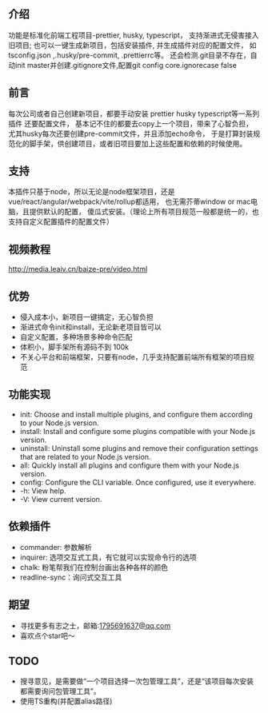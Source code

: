 ## 介绍

功能是标准化前端工程项目-prettier, husky, typescript，
支持渐进式无侵害接入旧项目;
也可以一键生成新项目，包括安装插件, 并生成插件对应的配置文件，
如tsconfig.json ,.husky/pre-commit, .prettierrc等。
还会检测.git目录不存在，自动init master并创建.gitignore文件,配置git config core.ignorecase false

## 前言

每次公司或者自己创建新项目，都要手动安装 prettier husky typescript等一系列插件 还要配置文件，
基本记不住的都要去copy上一个项目，带来了心智负担，
尤其husky每次还要创建pre-commit文件，并且添加echo命令，
于是打算封装规范化的脚手架，供创建项目，或者旧项目要加上这些配置和依赖的时候使用。

## 支持

本插件只基于node，所以无论是node框架项目，还是vue/react/angular/webpack/vite/rollup都适用，
也无需芥蒂window or mac电脑，且提供默认的配置，
傻瓜式安装。（理论上所有项目规范一般都是统一的，也支持自定义配置插件的配置文件）

## 视频教程

http://media.leaiv.cn/baize-pre/video.html

## 优势

- 侵入成本小，新项目一键搞定，无心智负担
- 渐进式命令init和install，无论新老项目皆可以
- 自定义配置，多种场景多种命令匹配
- 体积小，脚手架所有源码不到 100k
- 不关心平台和前端框架，只要有node，几乎支持配置前端所有框架的项目规范

## 功能实现

- init: Choose and install multiple plugins, and configure them according to your Node.js version.
- install: Install and configure some plugins compatible with your Node.js version.
- uninstall: Uninstall some plugins and remove their configuration settings that are related to your Node.js version.
- all: Quickly install all plugins and configure them with your Node.js version.
- config: Configure the CLI variable. Once configured, use it everywhere.
- -h: View help.
- -V: View current version.

## 依赖插件

- commander: 参数解析
- inquirer: 选项交互式工具，有它就可以实现命令行的选项
- chalk: 粉笔帮我们在控制台画出各种各样的颜色
- readline-sync：询问式交互工具

## 期望

- 寻找更多有志之士，邮箱:1795691637@qq.com
- 喜欢点个star吧～

## TODO

- 搜寻意见，是需要做“一个项目选择一次包管理工具”，还是“该项目每次安装都需要询问包管理工具”。
- 使用TS重构(并配置alias路径)

